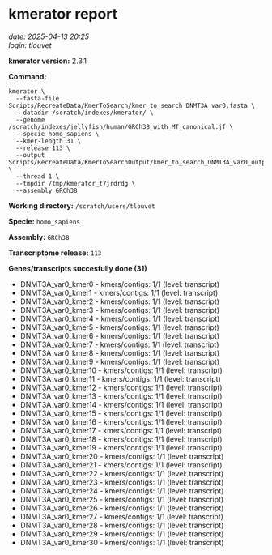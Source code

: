 # kmerator report
*date: 2025-04-13 20:25*  
*login: tlouvet*

**kmerator version:** 2.3.1

**Command:**

```
kmerator \
  --fasta-file Scripts/RecreateData/KmerToSearch/kmer_to_search_DNMT3A_var0.fasta \
  --datadir /scratch/indexes/kmerator/ \
  --genome /scratch/indexes/jellyfish/human/GRCh38_with_MT_canonical.jf \
  --specie homo_sapiens \
  --kmer-length 31 \
  --release 113 \
  --output Scripts/RecreateData/KmerToSearchOutput/kmer_to_search_DNMT3A_var0_output \
  --thread 1 \
  --tmpdir /tmp/kmerator_t7jrdrdg \
  --assembly GRCh38
```

**Working directory:** `/scratch/users/tlouvet`

**Specie:** `homo_sapiens`

**Assembly:** `GRCh38`

**Transcriptome release:** `113`

**Genes/transcripts succesfully done (31)**

- DNMT3A_var0_kmer0 - kmers/contigs: 1/1 (level: transcript)
- DNMT3A_var0_kmer1 - kmers/contigs: 1/1 (level: transcript)
- DNMT3A_var0_kmer2 - kmers/contigs: 1/1 (level: transcript)
- DNMT3A_var0_kmer3 - kmers/contigs: 1/1 (level: transcript)
- DNMT3A_var0_kmer4 - kmers/contigs: 1/1 (level: transcript)
- DNMT3A_var0_kmer5 - kmers/contigs: 1/1 (level: transcript)
- DNMT3A_var0_kmer6 - kmers/contigs: 1/1 (level: transcript)
- DNMT3A_var0_kmer7 - kmers/contigs: 1/1 (level: transcript)
- DNMT3A_var0_kmer8 - kmers/contigs: 1/1 (level: transcript)
- DNMT3A_var0_kmer9 - kmers/contigs: 1/1 (level: transcript)
- DNMT3A_var0_kmer10 - kmers/contigs: 1/1 (level: transcript)
- DNMT3A_var0_kmer11 - kmers/contigs: 1/1 (level: transcript)
- DNMT3A_var0_kmer12 - kmers/contigs: 1/1 (level: transcript)
- DNMT3A_var0_kmer13 - kmers/contigs: 1/1 (level: transcript)
- DNMT3A_var0_kmer14 - kmers/contigs: 1/1 (level: transcript)
- DNMT3A_var0_kmer15 - kmers/contigs: 1/1 (level: transcript)
- DNMT3A_var0_kmer16 - kmers/contigs: 1/1 (level: transcript)
- DNMT3A_var0_kmer17 - kmers/contigs: 1/1 (level: transcript)
- DNMT3A_var0_kmer18 - kmers/contigs: 1/1 (level: transcript)
- DNMT3A_var0_kmer19 - kmers/contigs: 1/1 (level: transcript)
- DNMT3A_var0_kmer20 - kmers/contigs: 1/1 (level: transcript)
- DNMT3A_var0_kmer21 - kmers/contigs: 1/1 (level: transcript)
- DNMT3A_var0_kmer22 - kmers/contigs: 1/1 (level: transcript)
- DNMT3A_var0_kmer23 - kmers/contigs: 1/1 (level: transcript)
- DNMT3A_var0_kmer24 - kmers/contigs: 1/1 (level: transcript)
- DNMT3A_var0_kmer25 - kmers/contigs: 1/1 (level: transcript)
- DNMT3A_var0_kmer26 - kmers/contigs: 1/1 (level: transcript)
- DNMT3A_var0_kmer27 - kmers/contigs: 1/1 (level: transcript)
- DNMT3A_var0_kmer28 - kmers/contigs: 1/1 (level: transcript)
- DNMT3A_var0_kmer29 - kmers/contigs: 1/1 (level: transcript)
- DNMT3A_var0_kmer30 - kmers/contigs: 1/1 (level: transcript)

